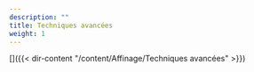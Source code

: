 ```yaml
---
description: ""
title: Techniques avancées
weight: 1
---
```


[]({{< dir-content "/content/Affinage/Techniques avancées" >}})